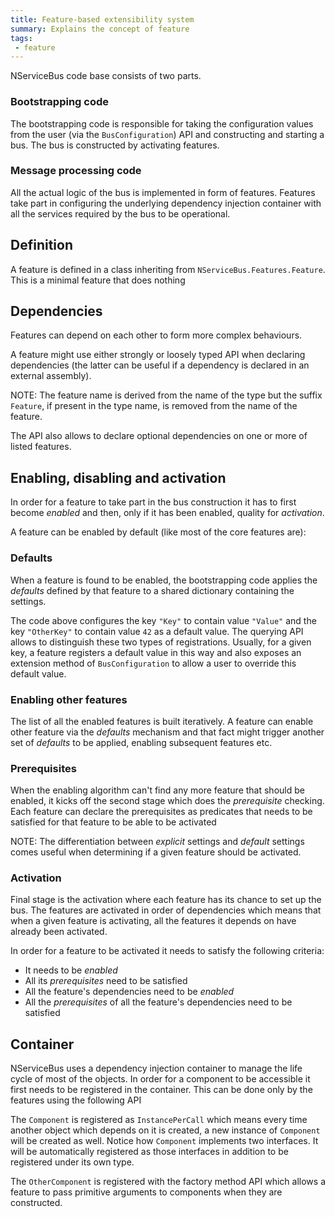 ```yaml
---
title: Feature-based extensibility system
summary: Explains the concept of feature
tags:
 - feature
---
```


NServiceBus code base consists of two parts.

### Bootstrapping code

The bootstrapping code is responsible for taking the configuration values from the user (via the `BusConfiguration`) API and constructing and starting a bus. The bus is constructed by activating features.

### Message processing code

All the actual logic of the bus is implemented in form of features. Features take part in configuring the underlying dependency injection container with all the services required by the bus to be operational.

## Definition

A feature is defined in a class inheriting from `NServiceBus.Features.Feature`. This is a minimal feature that does nothing

<!-- import MinimalFeature -->


## Dependencies

Features can depend on each other to form more complex behaviours.

<!-- import DependentFeature -->

A feature might use either strongly or loosely typed API when declaring dependencies (the latter can be useful if a dependency is declared in an external assembly).

NOTE: The feature name is derived from the name of the type but the suffix `Feature`, if present in the type name, is removed from the name of the feature.

The API also allows to declare optional dependencies on one or more of listed features.

## Enabling, disabling and activation

In order for a feature to take part in the bus construction it has to first become *enabled* and then, only if it has been enabled, quality for *activation*.

A feature can be enabled by default (like most of the core features are):

<!-- import FeatureEnabledByDefault -->

### Defaults

When a feature is found to be enabled, the bootstrapping code applies the *defaults* defined by that feature to a shared dictionary containing the settings.

<!-- import FeatureWithDefaults -->

The code above configures the key `"Key"` to contain value `"Value"` and the key `"OtherKey"` to contain value `42` as a default value. The querying API allows to distinguish these two types of registrations. Usually, for a given key, a feature registers a default value in this way and also exposes an extension method of `BusConfiguration` to allow a user to override this default value.

### Enabling other features

The list of all the enabled features is built iteratively. A feature can enable other feature via the *defaults* mechanism and that fact might trigger another set of *defaults* to be applied, enabling subsequent features etc.

<!-- import EnablingOtherFeatures -->

### Prerequisites

When the enabling algorithm can't find any more feature that should be enabled, it kicks off the second stage which does the *prerequisite* checking. Each feature can declare the prerequisites as predicates that needs to be satisfied for that feature to be able to be activated

<!-- import FeatureWithPrerequisites -->

NOTE: The differentiation between *explicit* settings and *default* settings comes useful when determining if a given feature should be activated.

### Activation 

Final stage is the activation where each feature has its chance to set up the bus. The features are activated in order of dependencies which means that when a given feature is activating, all the features it depends on have already been activated. 

In order for a feature to be activated it needs to satisfy the following criteria:
 * It needs to be *enabled*
 * All its *prerequisites* need to be satisfied
 * All the feature's dependencies need to be *enabled*
 * All the *prerequisites* of all the feature's dependencies need to be satisfied

## Container

NServiceBus uses a dependency injection container to manage the life cycle of most of the objects. In order for a component to be accessible it first needs to be registered in the container. This can be done only by the features using the following API

<!-- import ComponentRegistrationFeature -->

The `Component` is registered as `InstancePerCall` which means every time another object which depends on it is created, a new instance of `Component` will be created as well. Notice how `Component` implements two interfaces. It will be automatically registered as those interfaces in addition to be registered under its own type. 

The `OtherComponent` is registered with the factory method API which allows a feature to pass primitive arguments to components when they are constructed. 

